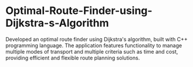 # Optimal-Route-Finder-using-Dijkstra-s-Algorithm
Developed an optimal route finder using Dijkstra's algorithm, built with C++ programming language. The application features functionality to manage multiple modes of transport and multiple criteria such as time and cost, providing efficient and flexible route planning solutions.
